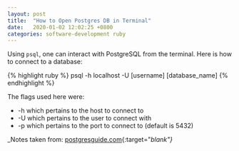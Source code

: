 ```yaml
---
layout: post
title:  "How to Open Postgres DB in Terminal"
date:   2020-01-02 12:02:25 +0800
categories: software-development ruby
---
```


Using `psql`, one can interact with PostgreSQL from the terminal. Here is how to connect to a database:

{% highlight ruby %}
psql -h localhost -U [username] [database_name]
{% endhighlight %}

The flags used here were:

- -h which pertains to the host to connect to
- -U which pertains to the user to connect with
- -p which pertains to the port to connect to (default is 5432)

_Notes taken from: [postgresguide.com](http://postgresguide.com/utilities/psql.html){:target="_blank"}_